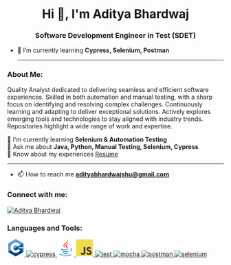 <h1 align="center">Hi 👋, I'm Aditya Bhardwaj</h1>
<h3 align="center">Software Development Engineer in Test (SDET)</h3>

- 🌱 I’m currently learning **Cypress, Selenium, Postman**

  ---

### About Me:
Quality Analyst dedicated to delivering seamless and efficient software experiences. Skilled in both automation and manual testing, with a sharp focus on identifying and resolving complex challenges. Continuously learning and adapting to deliver exceptional solutions. Actively explores emerging tools and technologies to stay aligned with industry trends. Repositories highlight a wide range of work and expertise.

🔭 I'm currently learning **Selenium & Automation Testing**  
🌱 Ask me about **Java, Python, Manual Testing, Selenium, Cypress**  
📄 Know about my experiences [Resume](https://drive.google.com/file/d/1URKuvjx44DOmqakC4XGjHJgKcG5UkHVS/view?usp=sharing)  

---

- 📫 How to reach me **adityabhardwajshu@gmail.com**

<h3 align="left">Connect with me:</h3>
<p align="left">
  <a href="https://www.linkedin.com/in/aditya-bhardwaj-b97972222/" target="blank">
    <img align="center" src="https://raw.githubusercontent.com/rahuldkjain/github-profile-readme-generator/master/src/images/icons/Social/linked-in-alt.svg" alt="Aditya Bhardwaj" height="30" width="40" />
  </a>
</p>



<h3 align="left">Languages and Tools:</h3>
<p align="left"> <a href="https://www.w3schools.com/cpp/" target="_blank" rel="noreferrer"> <img src="https://raw.githubusercontent.com/devicons/devicon/master/icons/cplusplus/cplusplus-original.svg" alt="cplusplus" width="40" height="40"/> </a> <a href="https://www.cypress.io" target="_blank" rel="noreferrer"> <img src="https://raw.githubusercontent.com/simple-icons/simple-icons/6e46ec1fc23b60c8fd0d2f2ff46db82e16dbd75f/icons/cypress.svg" alt="cypress" width="40" height="40"/> </a> <a href="https://www.java.com" target="_blank" rel="noreferrer"> <img src="https://raw.githubusercontent.com/devicons/devicon/master/icons/java/java-original.svg" alt="java" width="40" height="40"/> </a> <a href="https://developer.mozilla.org/en-US/docs/Web/JavaScript" target="_blank" rel="noreferrer"> <img src="https://raw.githubusercontent.com/devicons/devicon/master/icons/javascript/javascript-original.svg" alt="javascript" width="40" height="40"/> </a> <a href="https://jestjs.io" target="_blank" rel="noreferrer"> <img src="https://www.vectorlogo.zone/logos/jestjsio/jestjsio-icon.svg" alt="jest" width="40" height="40"/> </a> <a href="https://mochajs.org" target="_blank" rel="noreferrer"> <img src="https://www.vectorlogo.zone/logos/mochajs/mochajs-icon.svg" alt="mocha" width="40" height="40"/> </a> <a href="https://postman.com" target="_blank" rel="noreferrer"> <img src="https://www.vectorlogo.zone/logos/getpostman/getpostman-icon.svg" alt="postman" width="40" height="40"/> </a> <a href="https://www.selenium.dev" target="_blank" rel="noreferrer"> <img src="https://raw.githubusercontent.com/detain/svg-logos/780f25886640cef088af994181646db2f6b1a3f8/svg/selenium-logo.svg" alt="selenium" width="40" height="40"/> </a> </p>
